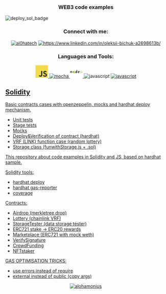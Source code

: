 <h3 align="center">WEB3 code examples</h3>

![deploy_sol_badge](https://github.com/alohamonius/codebucket/actions/workflows/solidity-deploy.yml/badge.svg?branch=main)

<h3 align="center">Connect with me:</h3>
<p align="center">
<a href="https://twitter.com/al0hatech" target="blank"><img align="center" src="https://raw.githubusercontent.com/rahuldkjain/github-profile-readme-generator/master/src/images/icons/Social/twitter.svg" alt="al0hatech" height="30" width="40" /></a>
<a href="https://linkedin.com/in/https://www.linkedin.com/in/oleksii-bichuk-a2698613b/" target="blank"><img align="center" src="https://raw.githubusercontent.com/rahuldkjain/github-profile-readme-generator/master/src/images/icons/Social/linked-in-alt.svg" alt="https://www.linkedin.com/in/oleksii-bichuk-a2698613b/" height="30" width="40" /></a>
</p>

<h3 align="center">Languages and Tools:</h3>
<p align="center"> <a href="https://developer.mozilla.org/en-US/docs/Web/JavaScript" target="_blank" rel="noreferrer"> <img src="https://raw.githubusercontent.com/devicons/devicon/master/icons/javascript/javascript-original.svg" alt="javascript" width="40" height="40"/> </a> <a href="https://mochajs.org" target="_blank" rel="noreferrer"> <img src="https://www.vectorlogo.zone/logos/mochajs/mochajs-icon.svg" alt="mocha" width="40" height="40"/> </a> <a href="https://nodejs.org" target="_blank" rel="noreferrer"> <img src="https://raw.githubusercontent.com/devicons/devicon/master/icons/nodejs/nodejs-original-wordmark.svg" alt="nodejs" width="40" height="40"/> </a> 
<img src="https://styles.redditmedia.com/t5_37k24/styles/communityIcon_1etv9auttp181.png?width=256&s=c9fd0fe7ec9e2b0e377dd5198fd033a05674c302" alt="javascript" width="40" height="40"/> </a> <a href="https://docs.soliditylang.org/en/v0.8.19/" target="_blank" rel="noreferrer">
<img src="https://www.solodev.com/file/13466e21-dd2c-11ec-b9ad-0eaef3759f5f/Hardhat-Logo-Icon.png" alt="javascript" width="40" height="40"/> </a> <a href="https://hardhat.org/" target="_blank" rel="noreferrer">
</p>

## Solidity

Basic contracts cases with openzeppelin, mocks and hardhat deploy mechanism.

- Unit tests
- Stage tests
- Mocks
- Deploy&Verification of contract (hardhat)
- VRF (LINK) function case (random lottery)
- Storage class (funwithStorage.js + .sol)



This repository about code examples in Solidity and JS, based on hardhat sample.

Solidity tools:

- hardhat deploy
- hardhat gas-reporter
- coverage

Contracts:

- Airdrop (merkletree drop)
- Lottery (chainlink VRF)
- StorageTester (data storage tester)
- ERC721 stake -> ERC20 rewards
- Marketplace (ERC721 with mock weth)
- VerifySignature
- CrowdFunding
- NFTstaker

GAS OPTIMISATION TRICKS:

- use errors instead of require
- external instead of public (copy args)

<p align="center"> <img src="https://komarev.com/ghpvc/?username=alohamonius&label=Profile%20views&color=0e75b6&style=flat" alt="alohamonius" /> </p>